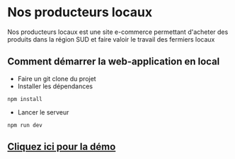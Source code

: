 # Nos producteurs locaux

Nos producteurs locaux est une site e-commerce permettant d'acheter des produits dans la région SUD et faire valoir le travail des fermiers locaux

## Comment démarrer la web-application en local
- Faire un git clone du projet
- Installer les dépendances 
```
npm install
```
- Lancer le serveur
```
npm run dev
```


## [Cliquez ici pour la démo](https://web.nossproducteurslocaux.fr/)